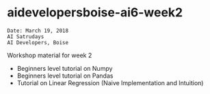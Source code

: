 # aidevelopersboise-ai6-week2

```
Date: March 19, 2018
AI Satrudays
AI Developers, Boise
```

Workshop material for week 2

- Beginners level tutorial on Numpy
- Beginners level tutorial on Pandas
- Tutorial on Linear Regression (Naive Implementation and Intuition)
